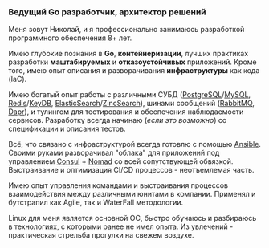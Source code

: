 ### Ведущий Go разработчик, архитектор решений

Меня зовут Николай, и я профессионально занимаюсь разработкой программного обеспечения 8+ лет.

Имею глубокие познания в **Go**, **контейнеризации**, лучших практиках разработки **маштабируемых** и **отказоустойчивых** приложений. Кроме того, имею опыт описания и разворачивания **инфраструктуры** как кода (IaC).

Имею богатый опыт работы с различными СУБД ([PostgreSQL](https://www.postgresql.org/)/[MySQL](https://www.mysql.com/), [Redis](https://redis.io/)/[KeyDB](https://docs.keydb.dev/), [ElasticSearch](https://www.elastic.co/)/[ZincSearch](https://zincsearch.com/)), шинами сообщений ([RabbitMQ](https://www.rabbitmq.com/), [Dapr](https://dapr.io/)), и тулингом для тестирования и обеспечения наблюдаемости сервисов. Разработку всегда начинаю (_если это возможно_) со спецификации и описания тестов.

Всё, что связано с инфраструктурой всегда готовлю с помощью [Ansible](https://www.ansible.com/). Своими руками разворачивал "облака" для приложений под управлением [Consul](https://www.consul.io/) + [Nomad](https://www.nomadproject.io/) со всей сопутствующей обвязкой. Выстраивание и оптимизация CI/CD процессов - неотъемлемая часть.

Имею опыт управления командами и выстраивания процессов взаимодействия между различными юнитами в компании. Применял и бутстрапил как Agile, так и WaterFall методологии.

Linux для меня является основной ОС, быстро обучаюсь и разбираюсь в технологиях, с которыми ранее не имел опыта. Из увлечений - практическая стрельба прогулки на свежем воздухе.
